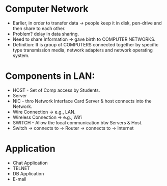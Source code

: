 # Computer Network
- Earlier, in order to transfer data -> people keep it in disk, pen-drive and then share to each other.
- Problem? delay in data sharing.
- Need to share Information -> gave birth to COMPUTER NETWORKS.
- Definition: It is group of COMPUTERS connected together by specific type transmission media, network adapters
and network operating system.
  
# Components in LAN:
- HOST - Set of Comp access by Students.
- Server 
- NIC -  thro Network Interface Card Server & host connects into the Network.
- Wire Connection -> e.g., LAN.
- Wireless Connection -> e.g., Wifi
- SWITCH - Allow the local communication btw Servers & Host.
- Switch -> connects to -> Router -> connects to -> Internet

# Application
- Chat Application
- TELNET
- DB Application
- E-mail
